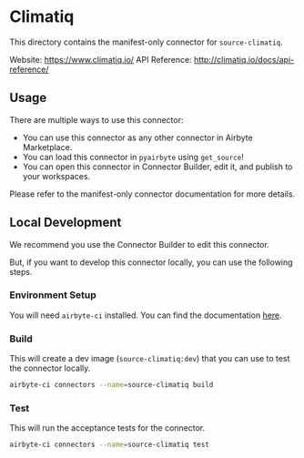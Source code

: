 # Climatiq
This directory contains the manifest-only connector for `source-climatiq`.

Website: https://www.climatiq.io/
API Reference: http://climatiq.io/docs/api-reference/

## Usage
There are multiple ways to use this connector:
- You can use this connector as any other connector in Airbyte Marketplace.
- You can load this connector in `pyairbyte` using `get_source`!
- You can open this connector in Connector Builder, edit it, and publish to your workspaces.

Please refer to the manifest-only connector documentation for more details.

## Local Development
We recommend you use the Connector Builder to edit this connector.

But, if you want to develop this connector locally, you can use the following steps.

### Environment Setup
You will need `airbyte-ci` installed. You can find the documentation [here](airbyte-ci).

### Build
This will create a dev image (`source-climatiq:dev`) that you can use to test the connector locally.
```bash
airbyte-ci connectors --name=source-climatiq build
```

### Test
This will run the acceptance tests for the connector.
```bash
airbyte-ci connectors --name=source-climatiq test
```

